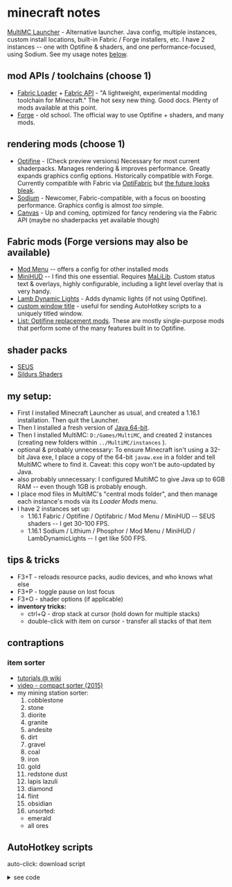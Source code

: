 # minecraft notes

[MultiMC Launcher](https://multimc.org/) - Alternative launcher.  Java config, multiple instances, custom install locations, built-in Fabric / Forge installers, etc.  I have 2 instances -- one with Optifine & shaders, and one performance-focused, using Sodium.  See my usage notes [below](minecraft.md#my-setup).

## mod APIs / toolchains (choose 1)
- [Fabric Loader](https://fabricmc.net/) + 
  [Fabric API](https://www.curseforge.com/minecraft/mc-mods/fabric-api) - "A lightweight, experimental modding toolchain for Minecraft." The hot sexy new thing. Good docs. Plenty of mods available at this point.
- [Forge](https://forums.minecraftforge.net/) - old school. The official way to use Optifine + shaders, and many mods.
## rendering mods (choose 1)
- [Optifine](https://optifine.net) - (Check preview versions) Necessary for most current shaderpacks. Manages rendering & improves performance.  Greatly expands graphics config options. Historically compatible with Forge. Currently compatible with Fabric via [OptiFabric](https://www.curseforge.com/minecraft/mc-mods/optifabric) but [the future looks bleak](https://gist.github.com/LambdAurora/1f6a4a99af374ce500f250c6b42e8754).
- [Sodium]() - Newcomer, Fabric-compatible, with a focus on boosting performance.  Graphics config is almost _too_ simple.
- [Canvas]() - Up and coming, optimized for fancy rendering via the Fabric API (maybe no shaderpacks yet available though)

## Fabric mods (Forge versions may also be available)
- [Mod Menu](https://www.curseforge.com/minecraft/mc-mods/modmenu) -- offers a config for other installed mods
- [MiniHUD](https://www.curseforge.com/minecraft/mc-mods/minihud) -- I find this one essential.  Requires [MaLiLib](https://www.curseforge.com/minecraft/mc-mods/malilib).  Custom status text & overlays, highly configurable, including a light level overlay that is very handy. 
- [Lamb Dynamic Lights](https://www.curseforge.com/minecraft/mc-mods/lambdynamiclights) - Adds dynamic lights (if not using Optifine).
- [custom window title](https://www.curseforge.com/minecraft/mc-mods/custom-window-title) - useful for sending AutoHotkey scripts to a uniquely titled window.
- [List: Optifine replacement mods](https://gist.github.com/LambdAurora/1f6a4a99af374ce500f250c6b42e8754).  These are mostly single-purpose mods that perform some of the many features built in to Optifine.
## shader packs
- [SEUS](https://www.sonicether.com/seus/)
- [Sildurs Shaders](https://sildurs-shaders.github.io)

## my setup:
  - First I installed Minecraft Launcher as usual, and created a 1.16.1 installation.  Then quit the Launcher. 
  - Then I installed a fresh version of [Java 64-bit](https://www.java.com/en/download/manual.jsp). 
  - Then I installed MultiMC: `D:/Games/MultiMC`, and created 2 instances (creating new folders within `../MultiMC/instances` ).  
  - optional & probably unnecessary: To ensure Minecraft isn't using a 32-bit Java exe, I place a copy of the 64-bit `javaw.exe` in a folder and tell MultiMC where to find it. Caveat: this copy won't be auto-updated by Java.
  - also probably unnecessary: I configured MultiMC to give Java up to 6GB RAM -- even though 1GB is probably enough.
  - I place mod files in MultiMC's "central mods folder", and then manage each instance's mods via its _Loader Mods_ menu.    
  - I have 2 instances set up:
    - 1.16.1 Fabric / Optifine / Optifabric / Mod Menu / MiniHUD -- SEUS shaders -- I get 30-100 FPS.
    - 1.16.1 Sodium / Lithium / Phosphor / Mod Menu / MiniHUD / LambDynamicLights -- I get like 500 FPS.
    
 ## tips & tricks
  - F3+T - reloads resource packs, audio devices, and who knows what else
  - F3+P - toggle pause on lost focus
  - F3+O - shader options (if applicable)
  - __inventory tricks:__
    - ctrl+Q - drop stack at cursor (hold down for multiple stacks)
    - double-click with item on cursor - transfer all stacks of that item
    
## contraptions

### item sorter
- [tutorials @ wiki](https://minecraft.gamepedia.com/Tutorials/Hopper)
- [video - compact sorter (2015)](https://www.youtube.com/watch?v=bx4VULALtqE)
- my mining station sorter:
  1. cobblestone
  2. stone
  3. diorite
  4. granite
  5. andesite
  6. dirt
  7. gravel
  8. coal
  9. iron
  10. gold
  11. redstone dust
  12. lapis lazuli
  13. diamond
  14. flint
  15. obsidian
  16. unsorted:
    - emerald
    - all ores

## AutoHotkey scripts

auto-click: download script
<details>
<summary>see code</summary>
```
#NoEnv  ; Recommended for performance and compatibility with future AutoHotkey releases.
; #Warn  ; Enable warnings to assist with detecting common errors.
SendMode Input  ; Recommended for new scripts due to its superior speed and reliability.
SetWorkingDir %A_ScriptDir%  ; Ensures a consistent starting directory.

#MaxThreadsPerHotkey 3

;;; CONFIGURATION:
      click_delay := 140000       ; milliseconds
      splash_pos_x := 400       ; top left would be x = 0, y = 0
      splash_pos_y := 0       
      start_text := "script started"
      stop_text := "script stopped"
      win_title := "Minecraft* 1.16"  ; title of your window -- enough characters to distinguish it; e.g. "Minecra"


F8::
    toggle:=!toggle
      if toggle
      {
        SplashTextOn, 100, 50, AHK, % start_text    		; Width, Height, Title, Text
        WinMove, AHK, , % splash_pos_x, % splash_pos_y     	; Move the splash window, Title, , x, y
      }
      else
      {
        SplashTextOn, 100, 50, AHK, % stop_text
        WinMove, AHK, , % splash_pos_x, % splash_pos_y
        Sleep, 3000
        SplashTextOff
      }
      while toggle
      {
          ControlClick,, % win_title,,,,NA
          Sleep, 2000
          SplashTextOff
          ControlClick,, % win_title,,,,NA
          Sleep, 2000
          ControlClick,, % win_title,,,,NA
          Sleep, % click_delay
      }
  Return


; version 1:
; F7::
  ;   toggle:=!toggle
  ;     if toggle
  ;     {
  ;       TrayTip, , started AHK script
  ;     }
  ;     else
  ;     {
  ;       TrayTip, , stopped AHK script
  ;     }
  ;     while toggle
  ;     {
  ;         ControlClick,, Minecraft 1.15,,,,NA
  ;         Sleep 1000
  ;         ControlClick,, Minecraft 1.15,,,,NA
  ;         Sleep 100000
  ;     }
  ; Return
  ```
</details>